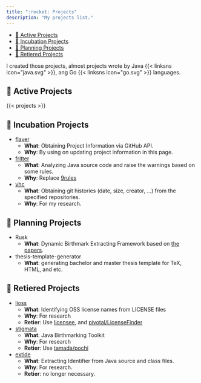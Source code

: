 ```yaml
---
title: ":rocket: Projects"
description: "My projects list."
---
```


- [:rocket: Active Projects](#rocket-active-projects)
- [:hatching_chick: Incubation Projects](#hatching_chick-incubation-projects)
- [:seedling: Planning Projects](#seedling-planning-projects)
- [:put_litter_in_its_place: Retiered Projects](#put_litter_in_its_place-retiered-projects)

I created those projects, almost projects wrote by Java {{< linksns icon="java.svg" >}}, ang Go {{< linksns icon="go.svg" >}} languages.

## :rocket: Active Projects

{{< projects >}}

## :hatching_chick: Incubation Projects

- [flaver](https://github.com/tamada/flaver)
  - **What**: Obtaining Project Information via GitHub API.
  - **Why**: By using on updating project information in this page.
- [fritter](https://github.com/tamada/fritter)
  - **What**: Analyzing Java source code and raise the warnings based on some rules.
  - **Why**: Replace [9rules](https://github.com/tamada/9rules)
- [vhc](https://github.com/tamada/vhc)
  - **What**: Obtaining git histories (date, size, creator, ...) from the specified repositories.
  - **Why**: For my research.

## :seedling: Planning Projects

- Rusk
  - **What**: Dynamic Birthmark Extracting Framework based on [the papers](https://tamadalab.github.io/publications/?filter=yokoi).
- thesis-template-generator
  - **What**: generating bachelor and master thesis template for TeX, HTML, and etc.

## :put_litter_in_its_place: Retiered Projects

- [lioss](https://github.com/tamada/lioss)
  - **What**: Identifying OSS license names from LICENSE files
  - **Why**: For research
  - **Retier**: Use [licensee](https://github.com/licensee/licensee), and [pivotal/LicenseFinder](https://github.com/pivotal/LicenseFinder)
- [stigmata](https://github.com/tamada/stigmata)
  - **What**: Java Birthmarking Toolkit
  - **Why**: For research
  - **Retier**: Use [tamada/pochi](https://tamada.github.io/pochi)
- [extide](https://github.com/tamada/extide)
  - **What**: Extracting Identifier from Java source and class files.
  - **Why**: For research.
  - **Retier**: no longer necessary.
